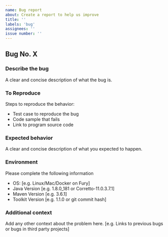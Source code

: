 ```yaml
---
name: Bug report
about: Create a report to help us improve
title: ''
labels: 'bug'
assignees: ''
issue number: ''
---
```


## Bug No. X

### Describe the bug
A clear and concise description of what the bug is.

### To Reproduce
Steps to reproduce the behavior:

- Test case to reproduce the bug
- Code sample that fails
- Link to program source code

### Expected behavior
A clear and concise description of what you expected to happen.

### Environment
Please complete the following information
- OS: [e.g. Linux/Mac/Docker on Fury]
- Java Version [e.g. 1.8.0_181 or Corretto-11.0.3.7.1]
- Maven Version [e.g. 3.6.1]
- Toolkit Version [e.g. 1.1.0 or git commit hash]

### Additional context
Add any other context about the problem here. [e.g. Links to previous bugs or bugs in third party projects]
